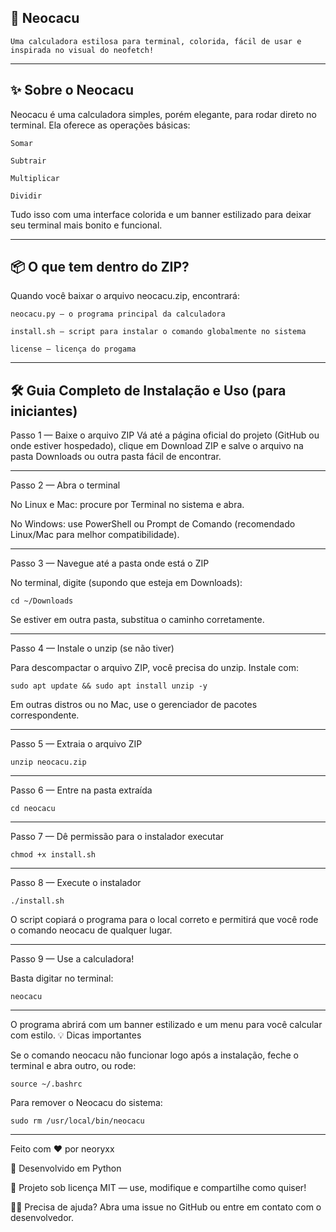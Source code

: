 ## 🚀 Neocacu

    Uma calculadora estilosa para terminal, colorida, fácil de usar e inspirada no visual do neofetch!

---

## ✨ Sobre o Neocacu

Neocacu é uma calculadora simples, porém elegante, para rodar direto no terminal. Ela oferece as operações básicas:

    Somar

    Subtrair

    Multiplicar

    Dividir

Tudo isso com uma interface colorida e um banner estilizado para deixar seu terminal mais bonito e funcional.

---

## 📦 O que tem dentro do ZIP?

Quando você baixar o arquivo neocacu.zip, encontrará:

    neocacu.py — o programa principal da calculadora

    install.sh — script para instalar o comando globalmente no sistema

    license — licença do progama

---

## 🛠️ Guia Completo de Instalação e Uso (para iniciantes)
Passo 1 — Baixe o arquivo ZIP
Vá até a página oficial do projeto (GitHub ou onde estiver hospedado), clique em Download ZIP e salve o arquivo na pasta Downloads ou outra pasta fácil de encontrar.

---

Passo 2 — Abra o terminal

No Linux e Mac: procure por Terminal no sistema e abra.

No Windows: use PowerShell ou Prompt de Comando (recomendado Linux/Mac para melhor compatibilidade).

---

Passo 3 — Navegue até a pasta onde está o ZIP

No terminal, digite (supondo que esteja em Downloads):

    cd ~/Downloads

Se estiver em outra pasta, substitua o caminho corretamente.

---

Passo 4 — Instale o unzip (se não tiver)

Para descompactar o arquivo ZIP, você precisa do unzip. Instale com:

    sudo apt update && sudo apt install unzip -y

Em outras distros ou no Mac, use o gerenciador de pacotes correspondente.

---

Passo 5 — Extraia o arquivo ZIP

    unzip neocacu.zip

---

Passo 6 — Entre na pasta extraída

    cd neocacu

---

Passo 7 — Dê permissão para o instalador executar

    chmod +x install.sh

---

Passo 8 — Execute o instalador

    ./install.sh

O script copiará o programa para o local correto e permitirá que você rode o comando neocacu de qualquer lugar.

---

Passo 9 — Use a calculadora!

Basta digitar no terminal:

    neocacu

---

O programa abrirá com um banner estilizado e um menu para você calcular com estilo.
💡 Dicas importantes

Se o comando neocacu não funcionar logo após a instalação, feche o terminal e abra outro, ou rode:

    source ~/.bashrc

Para remover o Neocacu do sistema:

    sudo rm /usr/local/bin/neocacu

---

Feito com ❤️ por neoryxx

🐍 Desenvolvido em Python

📄 Projeto sob licença MIT — use, modifique e compartilhe como quiser!

🙋‍♂️ Precisa de ajuda? Abra uma issue no GitHub ou entre em contato com o desenvolvedor.
